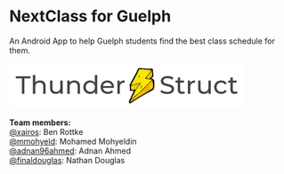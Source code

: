 # NextClass for Guelph

An Android App to help Guelph students find the best class schedule for them.
  
![Thunder Struct](/docs/resources/Team-Logo.png)

**Team members:**    
[@xairos](https://github.com/xairos): Ben Rottke  
[@mmohyeld](https://github.com/mmohyeld): Mohamed Mohyeldin  
[@adnan96ahmed](https://github.com/adnan96ahmed): Adnan Ahmed  
[@finaldouglas](https://github.com/finaldouglas): Nathan Douglas
